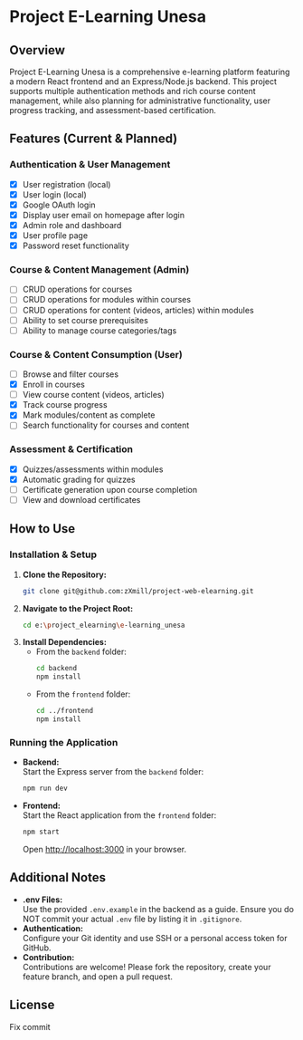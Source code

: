 # Project E-Learning Unesa

## Overview
Project E-Learning Unesa is a comprehensive e-learning platform featuring a modern React frontend and an Express/Node.js backend. This project supports multiple authentication methods and rich course content management, while also planning for administrative functionality, user progress tracking, and assessment-based certification.

## Features (Current & Planned)

### Authentication & User Management
- [x] User registration (local)
- [x] User login (local)
- [x] Google OAuth login
- [x] Display user email on homepage after login
- [x] Admin role and dashboard
- [x] User profile page
- [x] Password reset functionality

### Course & Content Management (Admin)
- [ ] CRUD operations for courses
- [ ] CRUD operations for modules within courses
- [ ] CRUD operations for content (videos, articles) within modules
- [ ] Ability to set course prerequisites
- [ ] Ability to manage course categories/tags

### Course & Content Consumption (User)
- [ ] Browse and filter courses
- [x] Enroll in courses
- [ ] View course content (videos, articles)
- [x] Track course progress
- [x] Mark modules/content as complete
- [ ] Search functionality for courses and content

### Assessment & Certification
- [x] Quizzes/assessments within modules
- [x] Automatic grading for quizzes
- [ ] Certificate generation upon course completion
- [ ] View and download certificates

## How to Use

### Installation & Setup
1. **Clone the Repository:**
   ```bash
   git clone git@github.com:zXmill/project-web-elearning.git
   ```
2. **Navigate to the Project Root:**
   ```bash
   cd e:\project_elearning\e-learning_unesa
   ```
3. **Install Dependencies:**
   - From the `backend` folder:
     ```bash
     cd backend
     npm install
     ```
   - From the `frontend` folder:
     ```bash
     cd ../frontend
     npm install
     ```

### Running the Application
- **Backend:**  
  Start the Express server from the `backend` folder:  
  ```bash
  npm run dev
  ```
- **Frontend:**  
  Start the React application from the `frontend` folder:  
  ```bash
  npm start
  ```
  Open [http://localhost:3000](http://localhost:3000) in your browser.

## Additional Notes
- **.env Files:**  
  Use the provided `.env.example` in the backend as a guide. Ensure you do NOT commit your actual `.env` file by listing it in `.gitignore`.
- **Authentication:**  
  Configure your Git identity and use SSH or a personal access token for GitHub.
- **Contribution:**  
  Contributions are welcome! Please fork the repository, create your feature branch, and open a pull request.

## License
Fix commit